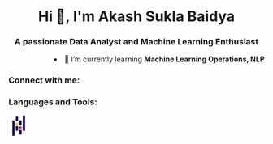 <h1 align="center">Hi 👋, I'm Akash Sukla Baidya</h1>
<h3 align="center">A passionate Data Analyst and Machine Learning Enthusiast</h3>
<ima align="right" width=800 alt="coding" src="https://ecomspark.com/wp-content/uploads/2023/04/blurring-lines-between-sci-fi-and-reality-why-ai-needs-responsible-policy-intervention-1.webp"

- 🌱 I’m currently learning **Machine Learning Operations, NLP**

<h3 align="left">Connect with me:</h3>
<p align="left">
</p>

<h3 align="left">Languages and Tools:</h3>
<p align="left"> <a href="https://pandas.pydata.org/" target="_blank" rel="noreferrer"> <img src="https://raw.githubusercontent.com/devicons/devicon/2ae2a900d2f041da66e950e4d48052658d850630/icons/pandas/pandas-original.svg" alt="pandas" width="40" height="40"/> </a> </p>

